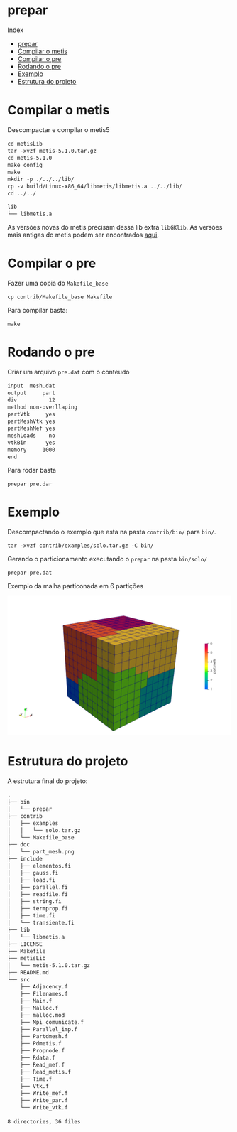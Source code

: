 # prepar

Index
- [prepar](#prepar)
- [Compilar o metis](#compilar-o-metis)
- [Compilar o pre](#compilar-o-pre)
- [Rodando o pre](#rodando-o-pre)
- [Exemplo](#exemplo)
- [Estrutura do projeto](#estrutura-do-projeto)


# Compilar o metis

Descompactar e compilar o metis5

```console
cd metisLib
tar -xvzf metis-5.1.0.tar.gz
cd metis-5.1.0
make config
make
mkdir -p ./../../lib/
cp -v build/Linux-x86_64/libmetis/libmetis.a ../../lib/
cd ../../
```

```console
lib
└── libmetis.a
```

As versões novas do metis precisam dessa lib extra `libGKlib`. As versões mais antigas do metis podem ser encontrados [aqui](http://glaros.dtc.umn.edu/gkhome/metis/metis/download).


# Compilar o pre

Fazer uma copia do `Makefile_base`

```console
cp contrib/Makefile_base Makefile
```

Para compilar basta:

```console
make
```

# Rodando o pre

Criar um arquivo `pre.dat` com o conteudo

```
input  mesh.dat
output     part
div          12
method non-overllaping
partVtk     yes
partMeshVtk yes
partMeshMef yes
meshLoads    no
vtkBin      yes
memory     1000
end
```

Para rodar basta

```
prepar pre.dar
```

# Exemplo


Descompactando o exemplo que esta na pasta `contrib/bin/` para `bin/`.

```console
tar -xvzf contrib/examples/solo.tar.gz -C bin/
```

Gerando o particionamento executando o `prepar` na pasta `bin/solo/`

```console
prepar pre.dat
```

Exemplo da malha particonada em 6 partições

![](doc/part_mesh.png)

# Estrutura do projeto

A estrutura final do projeto:

```
.
├── bin
│   └── prepar
├── contrib
│   ├── examples
│   │   └── solo.tar.gz
│   └── Makefile_base
├── doc
│   └── part_mesh.png
├── include
│   ├── elementos.fi
│   ├── gauss.fi
│   ├── load.fi
│   ├── parallel.fi
│   ├── readfile.fi
│   ├── string.fi
│   ├── termprop.fi
│   ├── time.fi
│   └── transiente.fi
├── lib
│   └── libmetis.a
├── LICENSE
├── Makefile
├── metisLib
│   └── metis-5.1.0.tar.gz
├── README.md
└── src
    ├── Adjacency.f
    ├── Filenames.f
    ├── Main.f
    ├── Malloc.f
    ├── malloc.mod
    ├── Mpi_comunicate.f
    ├── Parallel_imp.f
    ├── Partdmesh.f
    ├── Pdmetis.f
    ├── Propnode.f
    ├── Rdata.f
    ├── Read_mef.f
    ├── Read_metis.f
    ├── Time.f
    ├── Vtk.f
    ├── Write_mef.f
    ├── Write_par.f
    └── Write_vtk.f

8 directories, 36 files
```